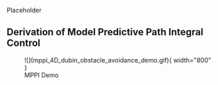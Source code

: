 Placeholder

## Derivation of Model Predictive Path Integral Control


<figure markdown>
  ![](mppi_4D_dubin_obstacle_avoidance_demo.gif){ width="800" }
  <figcaption>MPPI Demo</figcaption>
</figure>